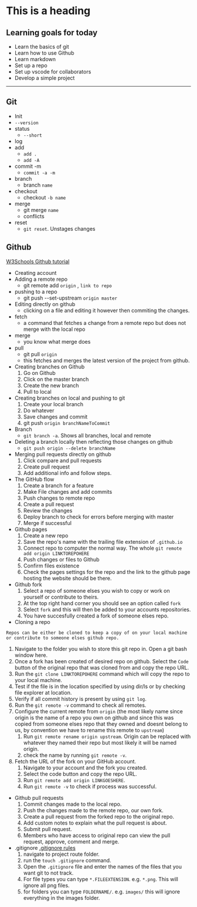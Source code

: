 # This is a heading

## Learning goals for today

- Learn the basics of git
- Learn how to use Github
- Learn markdown
- Set up a repo
- Set up vscode for collaborators
- Develop a simple project

---

## Git

- Init
- `--version`
- status
  - `--short`
- log
- add
  - `add .`
  - `add -A`
- commit -m
  - `commit -a -m`
- branch
  - branch `name`
- checkout
  - checkout `-b name`
- merge
  - git merge `name`
  - conflicts
- reset
  - `git reset`. Unstages changes

## Github

[W3Schools Github tutorial](https://www.w3schools.com/git/git_remote_getstarted.asp?remote=github)

- Creating account
- Adding a remote repo
  - git remote add `origin` , `link to repo`
- pushing to a repo
  - git push --set-upstream `origin master`
- Editing directly on github
  - clicking on a file and editing it however then commiting the changes.
- fetch
  - a command that fetches a change from a remote repo but does not merge with the local repo
- merge
  - you know what merge does
- pull
  - git pull `origin`
  - this fetches and merges the latest version of the project from github.
- Creating branches on Github
  1. Go on Github
  2. Click on the master branch
  3. Create the new branch
  4. Pull to local
- Creating branches on local and pushing to git
  1. Create your local branch
  2. Do whatever
  3. Save changes and commit
  4. git push `origin branchNameToCommit`
- Branch
  - `git branch -a`. Shows all branches, local and remote
- Deleting a branch locally then reflecting those changes on github
  - `git push origin --delete branchName`
- Merging pull requests directly on github
  1. Click compare and pull requests
  2. Create pull request
  3. Add additional info and follow steps.
- The GitHub flow
  1. Create a branch for a feature
  2. Make File changes and add commits
  3. Push changes to remote repo
  4. Create a pull request
  5. Review the changes
  6. Deploy branch to check for errors before merging with master
  7. Merge if successful
- Github pages
  1. Create a new repo
  2. Save the repo's name with the trailing file extension of `.github.io`
  3. Connect repo to computer the normal way. The whole `git remote add origin LINKTOREPOHERE`
  4. Push changes or files to Github
  5. Confirm files existence
  6. Check the pages settings for the repo and the link to the github page hosting the website should be there.
- Github fork
  1. Select a repo of someone elses you wish to copy or work on yourself or contribute to theirs.
  2. At the top right hand corner you should see an option called `fork`
  3. Select `fork` and this will then be added to your accounts repositories.
  4. You have succesfully created a fork of someone elses repo.
- Cloning a repo

```
Repos can be either be cloned to keep a copy of on your local machine or contribute to someone elses github repo.
```

  1. Navigate to the folder you wish to store this git repo in. Open a git bash window here.
  2. Once a fork has been created of desired repo on github. Select the `Code` button of the original repo that was cloned from and copy the repo URL.
  3. Run the `git clone LINKTOREPOHERE` command which will copy the repo to your local machine.
  4. Test if the file is in the location specified by using dir/ls or by checking file explorer at location.
  5. Verify if all commit history is present by using `git log`.
  6. Run the `git remote -v` command to check all remotes.
  7. Configure the current remote from `origin` (the most likely name since origin is the name of a repo you own on github and since this was copied from someone elses repo that they owned and doesnt belong to us, by convention we have to rename this remote to `upstream`)
     1. Run `git remote rename origin upstream`. Origin can be replaced with whatever they named their repo but most likely it will be named origin.
     2. check the name by running `git remote -v`.
  8. Fetch the URL of the fork on your GitHub account.
     1. Navigate to your account and the fork you created.
     2. Select the code button and copy the repo URL.
     3. Run `git remote add origin LINKGOESHERE`.
     4. Run `git remote -v` to check if process was successful.

- Github pull requests
  1. Commit changes made to the local repo.
  2. Push the changes made to the remote repo, our own fork.
  3. Create a pull request from the forked repo to the original repo.
  4. Add custom notes to explain what the pull request is about.
  5. Submit pull request.
  6. Members who have access to original repo can view the pull request, approve, comment and merge.
- .gitignore 
  [.gitignore rules](https://www.w3schools.com/git/git_ignore.asp?remote=github)
  1. navigate to project route folder.
  2. run the `touch .gitignore` command.
  3. Open the `.gitignore` file and enter the names of the files that you want git to not track.
  4. For file types you can type `*.FILEEXTENSION`. e.g. `*.png`. This will ignore all png files.
  5. for folders you can type `FOLDERNAME/`. e.g. `images/` this will ignore everything in the images folder.
